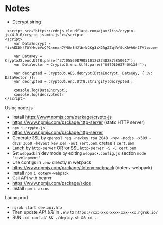 # Notes

- Decrypt string

```
 <script src="https://cdnjs.cloudflare.com/ajax/libs/crypto-js/4.0.0/crypto-js.min.js"></script>
<script>
    var DataEncrypt = "icAESDk4FQYhhubVwCPExcnax7VMUxfHJlbrbGKg3cXBRg2ZqHRf8uXk9hOnSFVlcsuerf1+62RxmZVrXS4n1UqBiv8ruZnj00BMWnOa5u0=";

    var DataKey = CryptoJS.enc.Utf8.parse("37305569879051012722482875850017");
    var DataVector = CryptoJS.enc.Utf8.parse("8975106574091384");

    var decrypted = CryptoJS.AES.decrypt(DataEncrypt, DataKey, { iv: DataVector });        
    var decrypted = CryptoJS.enc.Utf8.stringify(decrypted);

    console.log(DataEncrypt);
    console.log(decrypted);
</script>
```

Using node.js

- Install https://www.npmjs.com/package/crypto-js
- https://www.npmjs.com/package/http-server (static HTTP server)
- `npm i crypto-js`
- https://www.npmjs.com/package/http-server
- Generate SSL by `openssl req -newkey rsa:2048 -new -nodes -x509 -days 3650 -keyout key.pem -out cert.pem`, cretae a `cert.pem`
- Lanch by `http-server` OR for SSL `http-server -S -C cert.pem`
- Set `webpack` in dev mode by editing `webpack.config.js` section `mode: "development"`
- Use configs in `.env` directly in webpack
- https://www.npmjs.com/package/dotenv-webpack (dotenv-webpack)
- Install `npm i dotenv-webpack`
- Call API with bearer
- https://www.npmjs.com/package/axios
- Install `npm i axios`


Launc prod

- `ngrok start dev.api.hfx`
- Then update *API_URI* in `.env` to `https://xxx-xxx-xxxx-xxx-xxx.ngrok.io/`
- RUN : `cd conf.d/ && ./deploy.sh && cd ..`